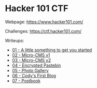 # Hacker 101 CTF

Webpage: https://www.hacker101.com/

Challenges: https://ctf.hacker101.com/

Writeups:
- [01 - A little something to get you started](./01/README.md)
- [02 - Micro-CMS v1](./02/README.md)
- [03 - Micro-CMS v2](./03/README.md)
- [04 - Encrypted Pastebin](./04/README.md)
- [05 - Photo Gallery](./05/README.md)
- [06 - Cody's First Blog](./06/README.md)
- [07 - Postbook](./07/README.md)
